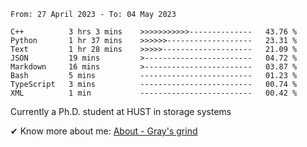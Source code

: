 <!--START_SECTION:waka-->

```text
From: 27 April 2023 - To: 04 May 2023

C++          3 hrs 3 mins    >>>>>>>>>>>--------------   43.76 %
Python       1 hr 37 mins    >>>>>>-------------------   23.31 %
Text         1 hr 28 mins    >>>>>--------------------   21.09 %
JSON         19 mins         >------------------------   04.72 %
Markdown     16 mins         >------------------------   03.87 %
Bash         5 mins          -------------------------   01.23 %
TypeScript   3 mins          -------------------------   00.74 %
XML          1 min           -------------------------   00.42 %
```

<!--END_SECTION:waka-->

<!-- [![grayxu's github stats](https://github-readme-stats.vercel.app/api?username=grayxu&count_private=true&show_icons=true)](https://github.com/grayxu) -->


Currently a Ph.D. student at HUST in storage systems
<!-- add this part due to Github student benefits requirements 🤷‍♂️ -->

✔ Know more about me: [About - Gray's grind](https://www.grayxu.cn/)
